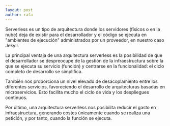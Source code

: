 ```yaml
---
layout: post
author: rafa
---
```

Serverless es un tipo de arquitectura donde los servidores (físicos o en la nube) deja de existir para el desarrollador y el código se ejecuta en "ambientes de ejecución" administrados por un proveedor, en nuestro caso Jekyll.

La principal ventaja de una arquitectura serverless es la posibilidad de que el desarrollador se despreocupe de la gestión de la infraestructura sobre la que se ejecuta su servicio (función) y centrarse en la funcionalidad: el ciclo completo de desarrollo se simplifica.

También nos proporciona un nivel elevado de desacoplamiento entre los diferentes servicios, favoreciendo el desarrollo de arquitecturas basadas en microservicios. Esto facilita mucho el ciclo de vida y los despliegues continuos.

Por último, una arquitectura serverless nos posibilita reducir el gasto en infraestructura, generando costes únicamente cuando se realiza una petición, y por tanto, cuando la función se ejecuta.
